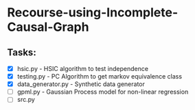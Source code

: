 # Recourse-using-Incomplete-Causal-Graph

## Tasks:
- [x] hsic.py - HSIC algorithm to test independence
- [x] testing.py - PC Algorithm to get markov equivalence class
- [x] data_generator.py - Synthetic data generator
- [ ] gpml.py - Gaussian Process model for non-linear regression
- [ ] src.py